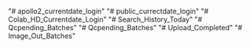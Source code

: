 "# apollo2_currentdate_login" 
"# public_currectdate_login" 
"# Colab_HD_Currentdate_Login" 
"# Search_History_Today" 
"# Qcpending_Batches" 
"# Qcpending_Batches" 
"# Upload_Completed" 
"# Image_Out_Batches" 
